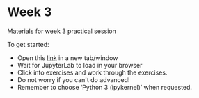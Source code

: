 # Week 3

Materials for week 3 practical session

To get started:

* Open this [link](https://mybinder.org/v2/gh/data-analytics-in-business/Week_3_lab/HEAD) in a new tab/window
* Wait for JupyterLab to load in your browser
* Click into exercises and work through the exercises.
* Do not worry if you can't do advanced!
* Remember to choose ‘Python 3 (ipykernel)’ when requested.
